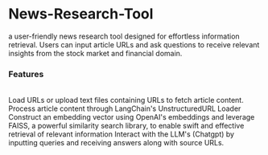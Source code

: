 # News-Research-Tool
a user-friendly news research tool designed for effortless information retrieval. Users can input article URLs and ask questions to receive relevant insights from the stock market and financial domain.

<h3>Features</h3>
<br>
Load URLs or upload text files containing URLs to fetch article content.
Process article content through LangChain's UnstructuredURL Loader
Construct an embedding vector using OpenAI's embeddings and leverage FAISS, a powerful similarity search library, to enable swift and effective retrieval of relevant information
Interact with the LLM's (Chatgpt) by inputting queries and receiving answers along with source URLs.
